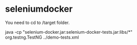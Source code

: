 # seleniumdocker

You need to cd to /target folder.

java -cp "selenium-docker.jar:selenium-docker-tests.jar:libs/*" org.testng.TestNG ../demo-tests.xml
